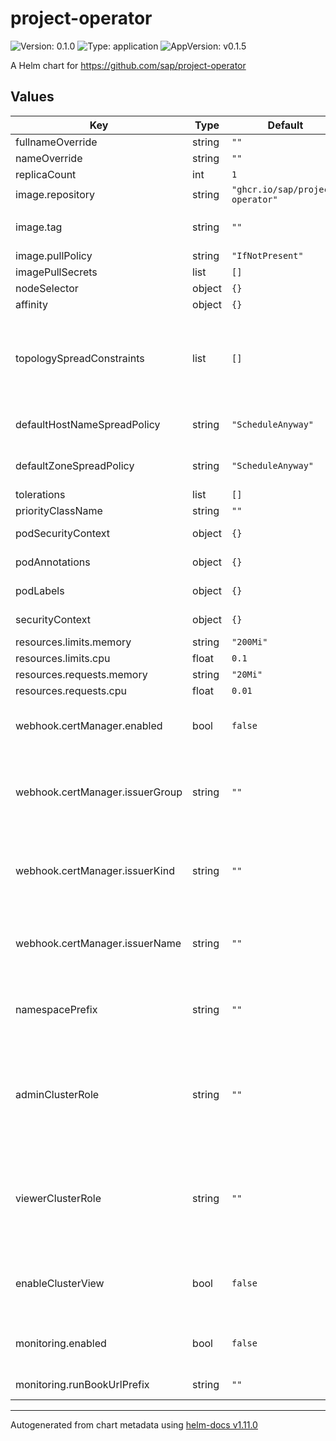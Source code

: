 # project-operator

![Version: 0.1.0](https://img.shields.io/badge/Version-0.1.0-informational?style=flat-square) ![Type: application](https://img.shields.io/badge/Type-application-informational?style=flat-square) ![AppVersion: v0.1.5](https://img.shields.io/badge/AppVersion-v0.1.5-informational?style=flat-square)

A Helm chart for https://github.com/sap/project-operator

## Values

| Key | Type | Default | Description |
|-----|------|---------|-------------|
| fullnameOverride | string | `""` | Override full name |
| nameOverride | string | `""` | Override name |
| replicaCount | int | `1` | Replica count |
| image.repository | string | `"ghcr.io/sap/project-operator"` | Image repository |
| image.tag | string | `""` | Image tag (defauls to .Chart.AppVersion) |
| image.pullPolicy | string | `"IfNotPresent"` | Image pull policy |
| imagePullSecrets | list | `[]` | Image pull secrets |
| nodeSelector | object | `{}` | Node selector |
| affinity | object | `{}` | Affinity settings |
| topologySpreadConstraints | list | `[]` | Topology spread constraints (if unspecified, default constraints for hostname and zone will be generated) |
| defaultHostNameSpreadPolicy | string | `"ScheduleAnyway"` | Default topology spread policy for hostname |
| defaultZoneSpreadPolicy | string | `"ScheduleAnyway"` | Default topology spread policy for zone |
| tolerations | list | `[]` | Tolerations |
| priorityClassName | string | `""` | Priority class |
| podSecurityContext | object | `{}` | Pod security context |
| podAnnotations | object | `{}` | Additional pod annotations |
| podLabels | object | `{}` | Additional pod labels |
| securityContext | object | `{}` | Container security context |
| resources.limits.memory | string | `"200Mi"` | Memory limit |
| resources.limits.cpu | float | `0.1` | CPU limit |
| resources.requests.memory | string | `"20Mi"` | Memory request |
| resources.requests.cpu | float | `0.01` | CPU request |
| webhook.certManager.enabled | bool | `false` | Whether to use cert-manager to manage webhook tls |
| webhook.certManager.issuerGroup | string | `""` | Issuer group (only relevant if enabled is true; if unset, the default cert-manager group is used) |
| webhook.certManager.issuerKind | string | `""` | Issuer kind (only relevant if enabled is true; if unset, the default cert-manager type 'Issuer' is used) |
| webhook.certManager.issuerName | string | `""` | Issuer name (only relevant if enabled is true; if unset, a self-signed issuer is used) |
| namespacePrefix | string | `""` | Prefix for project namespaces (if empty, the operator default will be used) |
| adminClusterRole | string | `""` | Cluster role to be granted to admin members on the project namespace (if empty, the operator default will be used) |
| viewerClusterRole | string | `""` | Cluster role to be granted to viewer members on the project namespace (if empty, the operator default will be used) |
| enableClusterView | bool | `false` | Automatically grant cluster view privileges to all members of the project |
| monitoring.enabled | bool | `false` | Enable montoring (requires prometheus-operator) |
| monitoring.runBookUrlPrefix | string | `""` | Runbook URL prefix |

----------------------------------------------
Autogenerated from chart metadata using [helm-docs v1.11.0](https://github.com/norwoodj/helm-docs/releases/v1.11.0)

